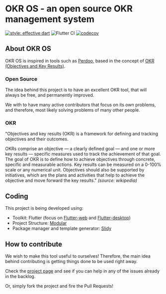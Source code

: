 # OKR OS - an open source OKR management system

[![style: effective dart](https://img.shields.io/badge/style-effective_dart-40c4ff.svg)](https://github.com/tenhobi/effective_dart)
![Flutter CI](https://github.com/credifit-br/okr_os/workflows/Flutter%20CI/badge.svg)
[![codecov](https://codecov.io/gh/credifit-br/okr_os/branch/master/graph/badge.svg)](https://codecov.io/gh/credifit-br/okr_os)

## About OKR OS

OKR OS is inspired in tools such as [Perdoo](https://www.perdoo.com), based in the concept of [OKR (Objectives and Key Results)](https://en.wikipedia.org/wiki/OKR).

### Open Source

The idea behind this project is to have an excellent OKR tool, that will always be free, and permanently improved.

We with to have many active contributors that focus on its own problems, and therefore, most likely solving problems of many other people.

### OKR

"Objectives and key results (OKR) is a framework for defining and tracking objectives and their outcomes.

OKRs comprise an objective — a clearly defined goal — and one or more key results — specific measures used to track the achievement of that goal. The goal of OKR is to define how to achieve objectives through concrete, specific and measurable actions. Key results can be measured on a 0-100% scale or any numerical unit. Objectives should also be supported by initiatives, which are the plans and activities that help to achieve the objective and move forward the key results." _(source: wikipedia)_

## Coding

This project is being developed using:

- Toolkit: Flutter (focus on [Flutter-web](https://flutter.dev/web) and [Flutter-desktop](https://flutter.dev/desktop))
- Project Structure: [Modular](https://pub.dev/packages/flutter_modular)
- Package manager and template generator: [Slidy](https://pub.dev/packages/slidy)

## How to contribute

We wish to make this tool useful to ourselves! Therefore, the main idea behind contributing is getting things done to be used right away.

Check the [project page](https://github.com/credifit-br/okr_os/projects) and see if you can help in any of the issues already in the backlog.

Or, simply fork the project and fire the Pull Requests!
